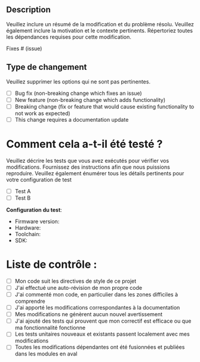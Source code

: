 
## Description

Veuillez inclure un résumé de la modification et du problème résolu. Veuillez également inclure la motivation et le contexte pertinents. Répertoriez toutes les dépendances requises pour cette modification.

Fixes # (issue)

## Type de changement

Veuillez supprimer les options qui ne sont pas pertinentes.

- [ ] Bug fix (non-breaking change which fixes an issue)
- [ ] New feature (non-breaking change which adds functionality)
- [ ] Breaking change (fix or feature that would cause existing functionality to not work as expected)
- [ ] This change requires a documentation update

# Comment cela a-t-il été testé ?

Veuillez décrire les tests que vous avez exécutés pour vérifier vos modifications. Fournissez des instructions afin que nous puissions reproduire. Veuillez également énumérer tous les détails pertinents pour votre configuration de test

- [ ] Test A
- [ ] Test B

**Configuration du test**:
* Firmware version:
* Hardware:
* Toolchain:
* SDK:

# Liste de contrôle :

- [ ] Mon code suit les directives de style de ce projet
- [ ] J'ai effectué une auto-révision de mon propre code
- [ ] J'ai commenté mon code, en particulier dans les zones difficiles à comprendre
- [ ] J'ai apporté les modifications correspondantes à la documentation
- [ ] Mes modifications ne génèrent aucun nouvel avertissement
- [ ] J'ai ajouté des tests qui prouvent que mon correctif est efficace ou que ma fonctionnalité fonctionne
- [ ] Les tests unitaires nouveaux et existants passent localement avec mes modifications
- [ ] Toutes les modifications dépendantes ont été fusionnées et publiées dans les modules en aval
